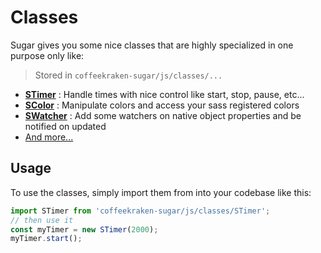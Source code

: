 # Classes

Sugar gives you some nice classes that are highly specialized in one purpose only like:

> Stored in ```coffeekraken-sugar/js/classes/...```

- **[STimer](../src/js/classes/STimer.md)** : Handle times with nice control like start, stop, pause, etc...
- **[SColor](../src/js/classes/SColor.md)** : Manipulate colors and access your sass registered colors
- **[SWatcher](../src/js/classes/SWatcher.md)** : Add some watchers on native object properties and be notified on updated
- [And more...](../src/js/classes)

## Usage

To use the classes, simply import them from into your codebase like this:

```js
import STimer from 'coffeekraken-sugar/js/classes/STimer';
// then use it
const myTimer = new STimer(2000);
myTimer.start();
```
